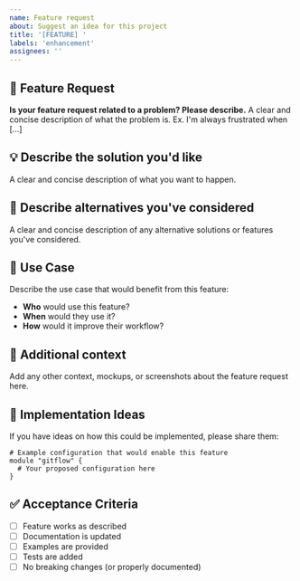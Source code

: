 ```yaml
---
name: Feature request
about: Suggest an idea for this project
title: '[FEATURE] '
labels: 'enhancement'
assignees: ''
---
```


## 🚀 Feature Request

**Is your feature request related to a problem? Please describe.**
A clear and concise description of what the problem is. Ex. I'm always frustrated when [...]

## 💡 Describe the solution you'd like

A clear and concise description of what you want to happen.

## 🔄 Describe alternatives you've considered

A clear and concise description of any alternative solutions or features you've considered.

## 🎯 Use Case

Describe the use case that would benefit from this feature:

- **Who** would use this feature?
- **When** would they use it?
- **How** would it improve their workflow?

## 📝 Additional context

Add any other context, mockups, or screenshots about the feature request here.

## 🧩 Implementation Ideas

If you have ideas on how this could be implemented, please share them:

```hcl
# Example configuration that would enable this feature
module "gitflow" {
  # Your proposed configuration here
}
```

## ✅ Acceptance Criteria

- [ ] Feature works as described
- [ ] Documentation is updated
- [ ] Examples are provided
- [ ] Tests are added
- [ ] No breaking changes (or properly documented)
